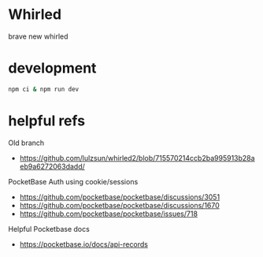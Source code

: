 # Whirled
brave new whirled

# development
```bash
npm ci & npm run dev
```

# helpful refs
Old branch
- https://github.com/lulzsun/whirled2/blob/715570214ccb2ba995913b28aeb9a6272063dadd/

PocketBase Auth using cookie/sessions
- https://github.com/pocketbase/pocketbase/discussions/3051
- https://github.com/pocketbase/pocketbase/discussions/1670
- https://github.com/pocketbase/pocketbase/issues/718

Helpful Pocketbase docs
- https://pocketbase.io/docs/api-records